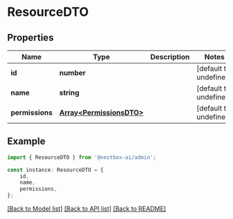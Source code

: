 # ResourceDTO


## Properties

Name | Type | Description | Notes
------------ | ------------- | ------------- | -------------
**id** | **number** |  | [default to undefined]
**name** | **string** |  | [default to undefined]
**permissions** | [**Array&lt;PermissionsDTO&gt;**](PermissionsDTO.md) |  | [default to undefined]

## Example

```typescript
import { ResourceDTO } from '@nestbox-ai/admin';

const instance: ResourceDTO = {
    id,
    name,
    permissions,
};
```

[[Back to Model list]](../README.md#documentation-for-models) [[Back to API list]](../README.md#documentation-for-api-endpoints) [[Back to README]](../README.md)
